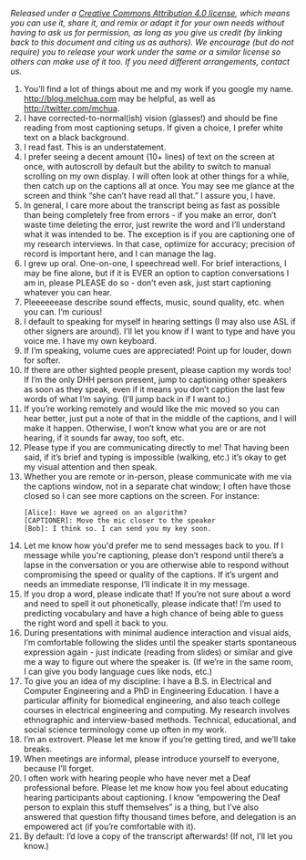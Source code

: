 *Released under a [Creative Commons Attribution 4.0 license](https://creativecommons.org/licenses/by/4.0/), which means you can use it, share it, and remix or adapt it for your own needs without having to ask us for permission, as long as you give us credit (by linking back to this document and citing us as authors). We encourage (but do not require) you to release your work under the same or a similar license so others can make use of it too. If you need different arrangements, contact us.*

1. You’ll find a lot of things about me and my work if you google my name. http://blog.melchua.com may be helpful, as well as http://twitter.com/mchua.
1. I have corrected-to-normal(ish) vision (glasses!) and should be fine reading from most captioning setups. If given a choice, I prefer white text on a black background.
1. I read fast. This is an understatement.
1. I prefer seeing a decent amount (10+ lines) of text on the screen at once, with autoscroll by default but the ability to switch to manual scrolling on my own display. I will often look at other things for a while, then catch up on the captions all at once. You may see me glance at the screen and think “she can’t have read all that.” I assure you, I have.
1. In general, I care more about the transcript being as fast as possible than being completely free from errors - if you make an error, don’t waste time deleting the error, just rewrite the word and I’ll understand what it was intended to be. The exception is if you are captioning one of my research interviews. In that case, optimize for accuracy; precision of record is important here, and I can manage the lag.
1. I grew up oral. One-on-one, I speechread well. For brief interactions, I may be fine alone, but if it is EVER an option to caption conversations I am in, please PLEASE do so - don’t even ask, just start captioning whatever you can hear.
1. Pleeeeeease describe sound effects, music, sound quality, etc. when you can. I’m curious!
1. I default to speaking for myself in hearing settings (I may also use ASL if other signers are around). I’ll let you know if I want to type and have you voice me. I have my own keyboard.
1. If I’m speaking, volume cues are appreciated! Point up for louder, down for softer.
1. If there are other sighted people present, please caption my words too! If I’m the only DHH person present, jump to captioning other speakers as soon as they speak, even if it means you don’t caption the last few words of what I’m saying. (I’ll jump back in if I want to.)
1. If you’re working remotely and would like the mic moved so you can hear better, just put a note of that in the middle of the captions, and I will make it happen. Otherwise, I won’t know what you are or are not hearing, if it sounds far away, too soft, etc.
1. Please type if you are communicating directly to me! That having been said, if it’s brief and typing is impossible (walking, etc.) it’s okay to get my visual attention and then speak.
1. Whether you are remote or in-person, please communicate with me via the captions window, not in a separate chat window; I often have those closed so I can see more captions on the screen. For instance:
    ```
    [Alice]: Have we agreed on an algorithm?
    [CAPTIONER]: Move the mic closer to the speaker
    [Bob]: I think so. I can send you my key soon.
    ```
1. Let me know how you'd prefer me to send messages back to you. If I message while you're captioning, please don’t respond until there’s a lapse in the conversation or you are otherwise able to respond without compromising the speed or quality of the captions. If it’s urgent and needs an immediate response, I’ll indicate it in my message. 
1. If you drop a word, please indicate that! If you’re not sure about a word and need to spell it out phonetically, please indicate that! I’m used to predicting vocabulary and have a high chance of being able to guess the right word and spell it back to you.
1. During presentations with minimal audience interaction and visual aids, I’m comfortable following the slides until the speaker starts spontaneous expression again - just indicate (reading from slides) or similar and give me a way to figure out where the speaker is. (If we’re in the same room, I can give you body language cues like nods, etc.)
1. To give you an idea of my discipline: I have a B.S. in Electrical and Computer Engineering and a PhD in Engineering Education. I have a particular affinity for biomedical engineering, and also teach college courses in electrical engineering and computing. My research involves ethnographic and interview-based methods. Technical, educational, and social science terminology come up often in my work.
1. I’m an extrovert. Please let me know if you’re getting tired, and we’ll take breaks.
1. When meetings are informal, please introduce yourself to everyone, because I’ll forget.
1. I often work with hearing people who have never met a Deaf professional before. Please let me know how you feel about educating hearing participants about captioning. I know “empowering the Deaf person to explain this stuff themselves” is a thing, but I’ve also answered that question fifty thousand times before, and delegation is an empowered act (if you’re comfortable with it).
1. By default: I’d love a copy of the transcript afterwards! (If not, I’ll let you know.)
